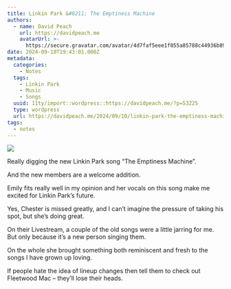 ```yaml
---
title: Linkin Park &#8211; The Emptiness Machine
authors:
  - name: David Peach
    url: https://davidpeach.me
    avatarUrl: >-
      https://secure.gravatar.com/avatar/4d7faf5eee1f055a85788c44936b8995eaab6dfb004e7854ec747ccb272e91ee?s=96&d=mm&r=g
date: 2024-09-10T19:43:01.000Z
metadata:
  categories:
    - Notes
  tags:
    - Linkin Park
    - Music
    - Songs
  uuid: 11ty/import::wordpress::https://davidpeach.me/?p=53225
  type: wordpress
  url: https://davidpeach.me/2024/09/10/linkin-park-the-emptiness-machine/
tags:
  - notes
---
```

![](/assets/converted_screenshot_20240910--v2uhXB99btaz.jpg)

Really digging the new Linkin Park song “The Emptiness Machine”.

And the new members are a welcome addition.

Emily fits really well in my opinion and her vocals on this song make me excited for Linkin Park’s future.

Yes, Chester is missed greatly, and I can’t imagine the pressure of taking his spot, but she’s doing great.

On their Livestream, a couple of the old songs were a little jarring for me. But only because it’s a new person singing them.

On the whole she brought something both reminiscent and fresh to the songs I have grown up loving.

If people hate the idea of lineup changes then tell them to check out Fleetwood Mac – they’ll lose their heads.
